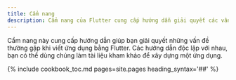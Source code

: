 ```yaml
---
title: Cẩm nang
description: Cẩm nang của Flutter cung cấp hướng dẫn giải quyết các vấn đề thường gặp.
---
```


<!--
---
title: Cookbook
description: The Flutter cookbook provides recipes for many commonly performed tasks.
---
-->

<!--This cookbook contains recipes that demonstrate how to solve common problems
while writing Flutter apps. Each recipe is self-contained and can be used as a
reference to help you build up an application.-->

Cẩm nang này cung cấp hướng dẫn giúp bạn giải quyết những vấn đề thường gặp khi viết ứng dụng bằng Flutter. Các hướng dẫn độc lập với nhau, bạn có thể dùng chúng làm tài liệu kham khảo để xây dựng một ứng dụng. 

{% include cookbook_toc.md pages=site.pages heading_syntax='##' %}

